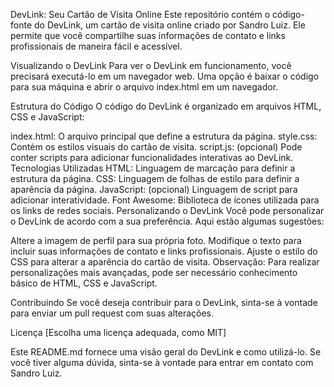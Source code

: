 DevLink: Seu Cartão de Visita Online
Este repositório contém o código-fonte do DevLink, um cartão de visita online criado por Sandro Luiz. Ele permite que você compartilhe suas informações de contato e links profissionais de maneira fácil e acessível.

Visualizando o DevLink
Para ver o DevLink em funcionamento, você precisará executá-lo em um navegador web. Uma opção é baixar o código para sua máquina e abrir o arquivo index.html em um navegador.

Estrutura do Código
O código do DevLink é organizado em arquivos HTML, CSS e JavaScript:

index.html: O arquivo principal que define a estrutura da página.
style.css: Contém os estilos visuais do cartão de visita.
script.js: (opcional) Pode conter scripts para adicionar funcionalidades interativas ao DevLink.
Tecnologias Utilizadas
HTML: Linguagem de marcação para definir a estrutura da página.
CSS: Linguagem de folhas de estilo para definir a aparência da página.
JavaScript: (opcional) Linguagem de script para adicionar interatividade.
Font Awesome: Biblioteca de ícones utilizada para os links de redes sociais.
Personalizando o DevLink
Você pode personalizar o DevLink de acordo com a sua preferência. Aqui estão algumas sugestões:

Altere a imagem de perfil para sua própria foto.
Modifique o texto para incluir suas informações de contato e links profissionais.
Ajuste o estilo do CSS para alterar a aparência do cartão de visita.
Observação: Para realizar personalizações mais avançadas, pode ser necessário conhecimento básico de HTML, CSS e JavaScript.

Contribuindo
Se você deseja contribuir para o DevLink, sinta-se à vontade para enviar um pull request com suas alterações.

Licença
[Escolha uma licença adequada, como MIT]

Este README.md fornece uma visão geral do DevLink e como utilizá-lo. Se você tiver alguma dúvida, sinta-se à vontade para entrar em contato com Sandro Luiz.
